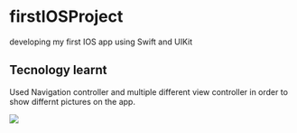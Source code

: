 # firstIOSProject
developing my first IOS app using Swift and UIKit

## Tecnology learnt
Used Navigation controller and multiple different view controller in order to show differnt pictures on the app.

![](https://github.com/AmrFiqi/firstIOSProject/blob/main/2023-01-01%2020.40.06.gif)
